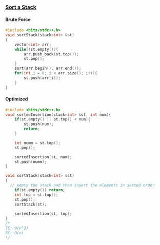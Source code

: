 ### [Sort a Stack](https://www.codingninjas.com/studio/problems/sort-a-stack_8230787?challengeSlug=striver-sde-challenge&leftPanelTab=0)

#### Brute Force
```cpp
#include <bits/stdc++.h> 
void sortStack(stack<int> &st)
{
	vector<int> arr;
	while(!st.empty()){
		arr.push_back(st.top());
		st.pop();
	}
	sort(arr.begin(), arr.end());
	for(int i = 0; i < arr.size(); i++){
		st.push(arr[i]);
	}
}
```

#### Optimized
```cpp
#include <bits/stdc++.h> 
void sortedInsertion(stack<int> &st, int num){
	if(st.empty() || st.top() < num){
		st.push(num);
		return;
	}

	int numm = st.top();
	st.pop();

	sortedInsertion(st, num);
	st.push(numm);
}

void sortStack(stack<int> &st)
{
  // empty the stack and then insert the elements in sorted order
	if(st.empty()) return;
	int top = st.top();
	st.pop();
	sortStack(st);
  
	sortedInsertion(st, top);
}
/*
TC: O(n^2)
SC: O(n)
*/
```

